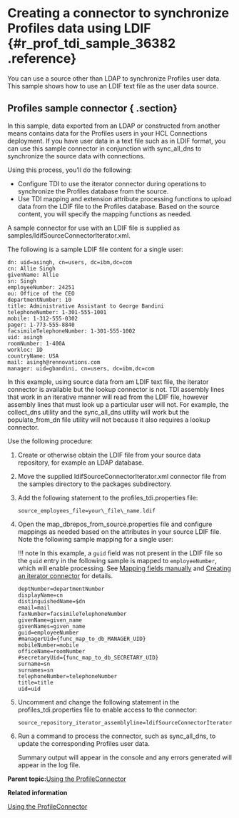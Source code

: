 # Creating a connector to synchronize Profiles data using LDIF {#r_prof_tdi_sample_36382 .reference}

You can use a source other than LDAP to synchronize Profiles user data. This sample shows how to use an LDIF text file as the user data source.

## Profiles sample connector { .section}

In this sample, data exported from an LDAP or constructed from another means contains data for the Profiles users in your HCL Connections deployment. If you have user data in a text file such as in LDIF format, you can use this sample connector in conjunction with sync\_all\_dns to synchronize the source data with connections.

Using this process, you’ll do the following:

-   Configure TDI to use the iterator connector during operations to synchronize the Profiles database from the source.
-   Use TDI mapping and extension attribute processing functions to upload data from the LDIF file to the Profiles database. Based on the source content, you will specify the mapping functions as needed.

A sample connector for use with an LDIF file is supplied as samples/ldifSourceConnectorIterator.xml.

The following is a sample LDIF file content for a single user:

```
dn: uid=asingh, cn=users, dc=ibm,dc=com
cn: Allie Singh
givenName: Allie
sn: Singh
employeeNumber: 24251
ou: Office of the CEO
departmentNumber: 10
title: Administrative Assistant to George Bandini
telephoneNumber: 1-301-555-1001
mobile: 1-312-555-0302
pager: 1-773-555-8840
facsimileTelephoneNumber: 1-301-555-1002
uid: asingh
roomNumber: 1-400A
workloc: ID
countryName: USA
mail: asingh@rennovations.com
manager: uid=gbandini, cn=users, dc=ibm,dc=com

```

In this example, using source data from am LDIF text file, the iterator connector is available but the lookup connector is not. TDI assembly lines that work in an iterative manner will read from the LDIF file, however assembly lines that must look up a particular user will not. For example, the collect\_dns utility and the sync\_all\_dns utility will work but the populate\_from\_dn file utility will not because it also requires a lookup connector.

Use the following procedure:

1.  Create or otherwise obtain the LDIF file from your source data repository, for example an LDAP database.
2.  Move the supplied ldifSourceConnectorIterator.xml connector file from the samples directory to the packages subdirectory.
3.  Add the following statement to the profiles\_tdi.properties file:

    ```
    source_employees_file=your\_file\_name.ldif
    ```

4.  Open the map\_dbrepos\_from\_source.properties file and configure mappings as needed based on the attributes in your source LDIF file. Note the following sample mapping for a single user:

    !!! note
    In this example, a `guid` field was not present in the LDIF file so the `guid` entry in the following sample is mapped to `employeeNumber`, which will enable processing. See [Mapping fields manually](../install/t_prof_tdi_mapfields.md) and [Creating an iterator connector](t_admin_profiles_create_iterator_connector.md) for details.

    ```
    deptNumber=departmentNumber
    displayName=cn
    distinguishedName=$dn
    email=mail
    faxNumber=facsimileTelephoneNumber
    givenName=given_name
    givenNames=given_name
    guid=employeeNumber
    #managerUid={func_map_to_db_MANAGER_UID}
    mobileNumber=mobile
    officeName=roomNumber
    #secretaryUid={func_map_to_db_SECRETARY_UID}
    surname=sn
    surnames=sn
    telephoneNumber=telephoneNumber
    title=title
    uid=uid
    
    ```

5.  Uncomment and change the following statement in the profiles\_tdi.properties file to enable access to the connector:

    ```
    source_repository_iterator_assemblyline=ldifSourceConnectorIterator:/AssemblyLines/ldifSourceConnectorIterator
    ```

6.  Run a command to process the connector, such as sync\_all\_dns, to update the corresponding Profiles user data.

    Summary output will appear in the console and any errors generated will appear in the log file.


**Parent topic:**[Using the ProfileConnector](../admin/t_admin_profiles_using_profile_connector.md)

**Related information**  


[Using the ProfileConnector](../admin/t_admin_profiles_using_profile_connector.md)


